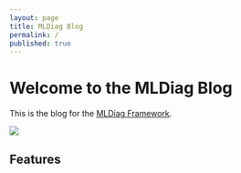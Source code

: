 ```yaml
---
layout: page
title: MLDiag Blog
permalink: /
published: true
---
```


# Welcome to the MLDiag Blog

This is the blog for the [MLDiag Framework](https://github.com/AI-MEN/MLDiag).

<img src=“https://github.com/AI-MEN/MLDiag/blob/master/docs/capture.jpg”>



## Features


